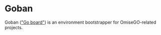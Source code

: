 # Goban

Goban (["Go board"](https://en.wikipedia.org/wiki/Go_equipment#Board)) is an environment bootstrapper for OmiseGO-related projects.